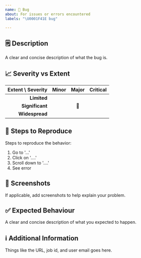 ```yaml
---
name: 🐞 Bug
about: For issues or errors encountered
labels: "\U0001F41E bug"

---
```


## 🗒️ Description
A clear and concise description of what the bug is.

## 📈 Severity vs Extent
 Extent \ Severity | **Minor** | **Major** | **Critical**
---: | :---: | :---: | :---:
**Limited** |  |  | 
**Significant** |  | 🔵 |
**Widespread** |  |  |


## 🔢 Steps to Reproduce
Steps to reproduce the behavior:
1. Go to '...'
2. Click on '....'
3. Scroll down to '....'
4. See error

## 📸 Screenshots
If applicable, add screenshots to help explain your problem.

## ✅ Expected Behaviour
A clear and concise description of what you expected to happen.

## ℹ️ Additional Information
Things like the URL, job id, and user email goes here.
